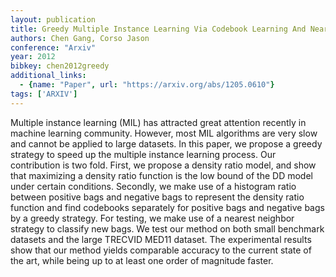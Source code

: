 ```yaml
---
layout: publication
title: Greedy Multiple Instance Learning Via Codebook Learning And Nearest Neighbor Voting
authors: Chen Gang, Corso Jason
conference: "Arxiv"
year: 2012
bibkey: chen2012greedy
additional_links:
  - {name: "Paper", url: "https://arxiv.org/abs/1205.0610"}
tags: ['ARXIV']
---
```

<p>Multiple instance learning (MIL) has attracted great attention
recently in machine learning community. However, most MIL algorithms are
very slow and cannot be applied to large datasets. In this paper, we
propose a greedy strategy to speed up the multiple instance learning
process. Our contribution is two fold. First, we propose a density ratio
model, and show that maximizing a density ratio function is the low
bound of the DD model under certain conditions. Secondly, we make use of
a histogram ratio between positive bags and negative bags to represent
the density ratio function and find codebooks separately for positive
bags and negative bags by a greedy strategy. For testing, we make use of
a nearest neighbor strategy to classify new bags. We test our method on
both small benchmark datasets and the large TRECVID MED11 dataset. The
experimental results show that our method yields comparable accuracy to
the current state of the art, while being up to at least one order of
magnitude faster.</p>
